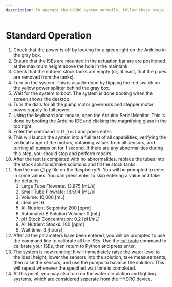 ```yaml
---
description: To operate the HYDRO system normally, follow these steps.
---
```


# Standard Operation

1. Check that the power is off by looking for a green light on the Arduino in the gray box.
2. Ensure that the ISEs are mounted in the actuation bar are are positioned at the maximum height above the hole in the maintank.
3. Check that the nutrient stock tanks are empty (or, at least, that the pipes are removed from the tanks).
4. Turn on the system. This is usually done by flipping the red switch on the yellow power splitter behind the gray box.
5. Wait for the system to boot. The system is done booting when the screen shows the desktop.
6. Turn the dials for all the pump motor governors and stepper motor power supply to full power.
7. Using the keyboard and mouse, open the Arduino Serial Monitor. This is done by booting the Arduino IDE and clicking the magnifying glass in the top right.
8. Enter the command `full_test` and press enter.
9. This will launch the system into a full test of all capabilities, verifying the vertical range of the motors, obtaining values from all sensors, and turning all pumps on for 1 second. If there are any abnormalities during this step, you should stop and perform repairs.
10. After the test is completed with no abnormalities, replace the tubes into the stock solutions/make solutions and fill the stock tanks.&#x20;
11. Run the main\_1.py file on the RaspberryPi. You will be prompted to enter in some values. You can press enter to skip entering a value and take the defaults:
    1. Large Tube Flowrate: 13.875 \[mL/s]
    2. Small Tube Flowrate: 18.594 \[mL/s]
    3. Volume: 10,000 \[mL]
    4. Ideal pH: 6
    5. All Nutrient Setpoints: 200 \[ppm]
    6. Automated B Solution Volume: 0 \[mL]
    7. pH Stock Concentration: 0.2 \[pH/mL]
    8. All Nutrient Stocks: 100 \[ppm]
    9. Wait time: 3 \[hours]
12. After all the parameters have been entered, you will be prompted to use the command line to calibrate all the ISEs. Use the [calibrate](commands/calibrate.md) command to calibrate your ISEs, then return to Python and press enter.
13. The system is now running! It will immediately raise the water level to the ideal height, lower the sensors into the solution, take measurements, then raise the sensors, and use the pumps to balance the solution. This will repeat whenever the specified wait time is completed.
14. At this point, you may also turn on the water circulation and lighting systems, which are considered seperate from the HYDRO device.
